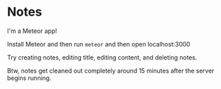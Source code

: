 # Notes

I'm a Meteor app!

Install Meteor and then run `meteor` and then open localhost:3000

Try creating notes, editing title, editing content, and deleting notes.

Btw, notes get cleaned out completely around 15 minutes after the server begins running.
